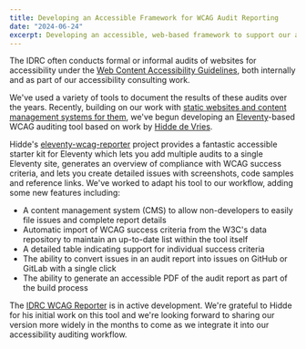 ```yaml
---
title: Developing an Accessible Framework for WCAG Audit Reporting
date: "2024-06-24"
excerpt: Developing an accessible, web-based framework to support our accessibility auditing workflow.
---
```

The IDRC often conducts formal or informal audits of websites for accessibility under the [Web Content Accessibility Guidelines](https://hidde.blog/introducing-an-eleventy-starter-project-for-wcag-reports/),
both internally and as part of our accessibility consulting work.

We've used a variety of tools to document the results of these audits over the years. Recently, building on our work
with [static websites and content management systems for them](https://floeproject.org/news/2024-06-24-evaluating-static-content-management-systems/),
we've begun developing an [Eleventy](https://11ty.dev/)-based WCAG auditing tool based on work by [Hidde de Vries](https://hidde.blog/introducing-an-eleventy-starter-project-for-wcag-reports/).

Hidde's [eleventy-wcag-reporter](https://github.com/hidde/eleventy-wcag-reporter) project provides a fantastic
accessible starter kit for Eleventy which lets you add multiple audits to a single Eleventy site, generates an
overview of compliance with WCAG success criteria, and lets you create detailed issues with screenshots, code
samples and reference links. We've worked to adapt his tool to our workflow, adding some new features including:

- A content management system (CMS) to allow non-developers to easily file issues and complete report details
- Automatic import of WCAG success criteria from the W3C's data repository to maintain an up-to-date list within
  the tool itself
- A detailed table indicating support for individual success criteria
- The ability to convert issues in an audit report into issues on GitHub or GitLab with a single click
- The ability to generate an accessible PDF of the audit report as part of the build process

The [IDRC WCAG Reporter](https://github.com/inclusive-design/idrc-wcag-reporter) is in active development. We're
grateful to Hidde for his initial work on this tool and we're looking forward to sharing our version more widely in the
months to come as we integrate it into our accessibility auditing workflow.
